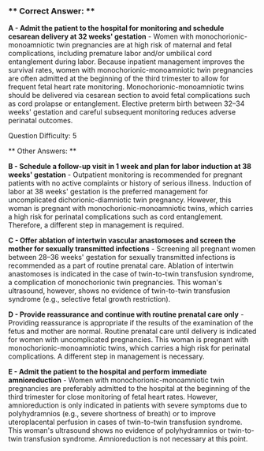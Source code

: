 ### ** Correct Answer: **

**A - Admit the patient to the hospital for monitoring and schedule cesarean delivery at 32 weeks' gestation** - Women with monochorionic-monoamniotic twin pregnancies are at high risk of maternal and fetal complications, including premature labor and/or umbilical cord entanglement during labor. Because inpatient management improves the survival rates, women with monochorionic-monoamniotic twin pregnancies are often admitted at the beginning of the third trimester to allow for frequent fetal heart rate monitoring. Monochorionic-monoamniotic twins should be delivered via cesarean section to avoid fetal complications such as cord prolapse or entanglement. Elective preterm birth between 32–34 weeks' gestation and careful subsequent monitoring reduces adverse perinatal outcomes.

Question Difficulty: 5

** Other Answers: **

**B - Schedule a follow-up visit in 1 week and plan for labor induction at 38 weeks' gestation** - Outpatient monitoring is recommended for pregnant patients with no active complaints or history of serious illness. Induction of labor at 38 weeks' gestation is the preferred management for uncomplicated dichorionic-diamniotic twin pregnancy. However, this woman is pregnant with monochorionic-monoamniotic twins, which carries a high risk for perinatal complications such as cord entanglement. Therefore, a different step in management is required.

**C - Offer ablation of intertwin vascular anastomoses and screen the mother for sexually transmitted infections** - Screening all pregnant women between 28–36 weeks' gestation for sexually transmitted infections is recommended as a part of routine prenatal care. Ablation of intertwin anastomoses is indicated in the case of twin-to-twin transfusion syndrome, a complication of monochorionic twin pregnancies. This woman's ultrasound, however, shows no evidence of twin-to-twin transfusion syndrome (e.g., selective fetal growth restriction).

**D - Provide reassurance and continue with routine prenatal care only** - Providing reassurance is appropriate if the results of the examination of the fetus and mother are normal. Routine prenatal care until delivery is indicated for women with uncomplicated pregnancies. This woman is pregnant with monochorionic-monoamniotic twins, which carries a high risk for perinatal complications. A different step in management is necessary.

**E - Admit the patient to the hospital and perform immediate amnioreduction** - Women with monochorionic-monoamniotic twin pregnancies are preferably admitted to the hospital at the beginning of the third trimester for close monitoring of fetal heart rates. However, amnioreduction is only indicated in patients with severe symptoms due to polyhydramnios (e.g., severe shortness of breath) or to improve uteroplacental perfusion in cases of twin-to-twin transfusion syndrome. This woman's ultrasound shows no evidence of polyhydramnios or twin-to-twin transfusion syndrome. Amnioreduction is not necessary at this point.

